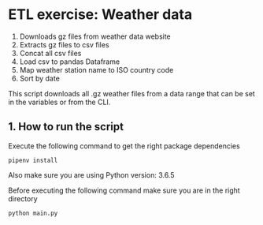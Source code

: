 # ETL exercise: Weather data 

1. Downloads gz files from weather data website
2. Extracts gz files to csv files
3. Concat all csv files
4. Load csv to pandas Dataframe 
3. Map weather station name to ISO country code
4. Sort by date

This script downloads all .gz weather files from a data range that can be set in the variables or from the CLI.

## 1. How to run the script

Execute the following command to get the right package dependencies
```
pipenv install
```
Also make sure you are using Python version: 3.6.5

Before executing the following command make sure you are in the right directory 
```
python main.py
```